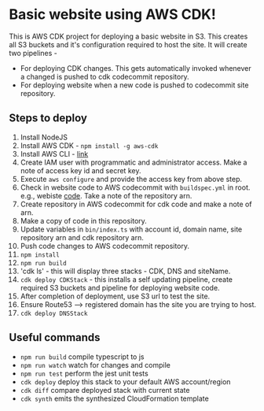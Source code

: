 # Basic website using AWS CDK!

This is AWS CDK project for deploying a basic website in S3. This creates all S3 buckets and it's configuration required to host the site. It will create two pipelines -

- For deploying CDK changes. This gets automatically invoked whenever a changed is pushed to cdk codecommit repository.
- For deploying website when a new code is pushed to codecommit site repository.

## Steps to deploy

1. Install NodeJS
2. Install AWS CDK - `npm install -g aws-cdk`
3. Install AWS CLI - [link](https://docs.aws.amazon.com/cli/latest/userguide/cli-chap-welcome.html)
4. Create IAM user with programmatic and administrator access. Make a note of access key id and secret key.
5. Execute `aws configure` and provide the access key from above step.
6. Check in website code to AWS codecommit with `buildspec.yml` in root. e.g., webiste [code](https://github.com/sajeevsp/webpack-bootstrap-react). Take a note of the repository arn.
7. Create repository in AWS codecommit for cdk code and make a note of arn.
8. Make a copy of code in this repository.
9. Update variables in `bin/index.ts` with account id, domain name, site repository arn and cdk repository arn.
10. Push code changes to AWS codecommit repository.
11. `npm install`
12. `npm run build`
13. 'cdk ls' - this will display three stacks - CDK, DNS and siteName.
14. `cdk deploy CDKStack` - this installs a self updating pipeline, create required S3 buckets and pipeline for deploying website code.
15. After completion of deployment, use S3 url to test the site.
16. Ensure Route53 --> registered domain has the site you are trying to host.
17. `cdk deploy DNSStack`

## Useful commands

- `npm run build` compile typescript to js
- `npm run watch` watch for changes and compile
- `npm run test` perform the jest unit tests
- `cdk deploy` deploy this stack to your default AWS account/region
- `cdk diff` compare deployed stack with current state
- `cdk synth` emits the synthesized CloudFormation template
